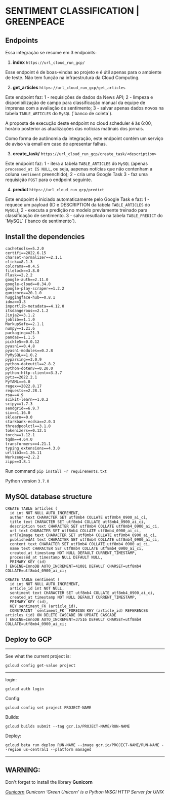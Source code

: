 # SENTIMENT CLASSIFICATION | GREENPEACE

## Endpoints

Essa integração se resume em 3 endpoints:

1. **index** `https://url_cloud_run_gcp/`

Esse endpoint é de boas-vindas ao projeto e é útil apenas para o ambiente de teste. Não tem função na infraestrutura da Cloud Computing.

2. **get_articles** `https://url_cloud_run_gcp/get_articles`

Este endpoint faz: 
1 - requisições de dados da News API; 
2 - limpeza e disponibilização de campo para classificação manual da equipe de imprensa com a avaliação de sentimento; 
3 - salvar apenas dados novos na tabela `TABLE_ARTICLES` do `MySQL` (´banco de coleta´).

A proposta de execução deste endpoint no cloud scheduler é às 6:00, horário posterior as atualizações das notícias matinais dos jornais.

Como forma de autônomia da integração, este endpoint contém um serviço de aviso via email em caso de apresentar falhas.

3. **create_task/<description>** `https://url_cloud_run_gcp/create_task/<description>`

Este endpoint faz:
1 - itera a tabela `TABLE_ARTICLES` do `MySQL` (apenas `processed_at IS NULL`, ou seja, aapenas notícias que não contenham a coluna `sentiment` preenchido);
2 - cria uma Google Task
3 - faz uma requisição `POST` para o endpoint seguinte.

4. **predict** `https://url_cloud_run_gcp/predict`

Este endpoint é iniciado automaticamente pelo Google Task e faz:
1 - requece um payload (ID e DESCRIPTION da tabela `TABLE_ARTICLES` do `MySQL`);
2 - executa a predição no modelo previamente treinado para classificação de sentimento.
3 - salva resutlado na tabela `TABLE_PREDICT` do ´MySQL´ (´banco de sentimento´).


## Install the dependencies

```
cachetools==5.2.0
certifi==2022.6.15
charset-normalizer==2.1.1
click==8.1.3
colorama==0.4.5
filelock==3.8.0
Flask==2.2.2
google-auth==2.11.0
google-cloud==0.34.0
google-play-scraper==1.2.2
gunicorn==20.1.0
huggingface-hub==0.8.1
idna==3.3
importlib-metadata==4.12.0
itsdangerous==2.1.2
Jinja2==3.1.2
joblib==1.1.0
MarkupSafe==2.1.1
numpy==1.21.6
packaging==21.3
pandas==1.1.5
pickle5==0.0.12
pyasn1==0.4.8
pyasn1-modules==0.2.8
PyMySQL==1.0.2
pyparsing==3.0.9
python-dateutil==2.8.2
python-dotenv==0.20.0
python-http-client==3.3.7
pytz==2022.2.1
PyYAML==6.0
regex==2022.8.17
requests==2.28.1
rsa==4.9
scikit-learn==1.0.2
scipy==1.7.3
sendgrid==6.9.7
six==1.16.0
sklearn==0.0
starkbank-ecdsa==2.0.3
threadpoolctl==3.1.0
tokenizers==0.12.1
torch==1.12.1
tqdm==4.64.0
transformers==4.21.1
typing_extensions==4.3.0
urllib3==1.26.11
Werkzeug==2.2.2
zipp==3.8.1
```

Run command `pip install -r requirements.txt`

Python version `3.7.0`

## MySQL database structure

```
CREATE TABLE articles (
  id int NOT NULL AUTO_INCREMENT,
  author text CHARACTER SET utf8mb4 COLLATE utf8mb4_0900_ai_ci,
  title text CHARACTER SET utf8mb4 COLLATE utf8mb4_0900_ai_ci,
  description text CHARACTER SET utf8mb4 COLLATE utf8mb4_0900_ai_ci,
  url text CHARACTER SET utf8mb4 COLLATE utf8mb4_0900_ai_ci,
  urlToImage text CHARACTER SET utf8mb4 COLLATE utf8mb4_0900_ai_ci,
  publishedAt text CHARACTER SET utf8mb4 COLLATE utf8mb4_0900_ai_ci,
  content text CHARACTER SET utf8mb4 COLLATE utf8mb4_0900_ai_ci,
  name text CHARACTER SET utf8mb4 COLLATE utf8mb4_0900_ai_ci,
  created_at timestamp NOT NULL DEFAULT CURRENT_TIMESTAMP,  
  processed_at timestamp NULL DEFAULT NULL,
  PRIMARY KEY (id)
) ENGINE=InnoDB AUTO_INCREMENT=41081 DEFAULT CHARSET=utf8mb4 COLLATE=utf8mb4_0900_ai_ci;
```

```
CREATE TABLE sentiment (
  id int NOT NULL AUTO_INCREMENT,
  article_id int NOT NULL,
  sentiment text CHARACTER SET utf8mb4 COLLATE utf8mb4_0900_ai_ci,
  created_at timestamp NOT NULL DEFAULT CURRENT_TIMESTAMP,
  PRIMARY KEY (id),
  KEY sentiment_FK (article_id),
  CONSTRAINT `sentiment_FK` FOREIGN KEY (article_id) REFERENCES articles (id) ON DELETE CASCADE ON UPDATE CASCADE
) ENGINE=InnoDB AUTO_INCREMENT=37516 DEFAULT CHARSET=utf8mb4 COLLATE=utf8mb4_0900_ai_ci;
```

## Deploy to GCP

___________

See what the current project is:

`gcloud config get-value project` 

___________

login:

`gcloud auth login`

Config:

`gcloud config set project PROJECT-NAME`

Builds:

`gcloud builds submit --tag gcr.io/PROJECT-NAME/RUN-NAME`

Deploy:

`gcloud beta run deploy RUN-NAME --image gcr.io/PROJECT-NAME/RUN-NAME --region us-central1 --platform managed`



___________



## WARNING:

Don't forget to install the library **Gunicorn**

*[Gunicorn](https://pypi.org/project/gunicorn/) Gunicorn ‘Green Unicorn’ is a Python WSGI HTTP Server for UNIX*
